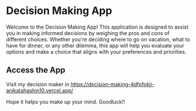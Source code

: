 # Decision Making App

Welcome to the Decision Making App! This application is designed to assist you in making informed decisions by weighing the pros and cons of different choices. Whether you're deciding where to go on vacation, what to have for dinner, or any other dilemma, this app will help you evaluate your options and make a choice that aligns with your preferences and priorities.

## Access the App

Visit my decision maker in https://decision-making-4dfofokji-anikatahashin10.vercel.app/

Hope it helps you make up your mind. Goodluck!!

